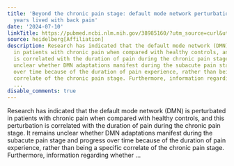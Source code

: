 ```yaml
---
title: 'Beyond the chronic pain stage: default mode network perturbation depends on
  years lived with back pain'
date: '2024-07-10'
linkTitle: https://pubmed.ncbi.nlm.nih.gov/38985160/?utm_source=curl&utm_medium=rss&utm_campaign=pubmed-2&utm_content=1FakS-2QOkCT8HsMOQP1bCRQ4YzyumYOmxmF0moLsQ3dFB1E9V&fc=20220326224207&ff=20240710182341&v=2.18.0.post9+e462414
source: heidelberg[Affiliation]
description: Research has indicated that the default mode network (DMN) is perturbated
  in patients with chronic pain when compared with healthy controls, and this perturbation
  is correlated with the duration of pain during the chronic pain stage. It remains
  unclear whether DMN adaptations manifest during the subacute pain stage and progress
  over time because of the duration of pain experience, rather than being a specific
  correlate of the chronic pain stage. Furthermore, information regarding whether
  ...
disable_comments: true
---
```

Research has indicated that the default mode network (DMN) is perturbated in patients with chronic pain when compared with healthy controls, and this perturbation is correlated with the duration of pain during the chronic pain stage. It remains unclear whether DMN adaptations manifest during the subacute pain stage and progress over time because of the duration of pain experience, rather than being a specific correlate of the chronic pain stage. Furthermore, information regarding whether ...